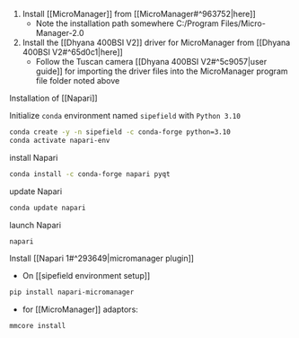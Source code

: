 

1. Install [[MicroManager]] from [[MicroManager#^963752|here]]
	- Note the installation path somewhere C:/Program Files/Micro-Manager-2.0
2. Install the [[Dhyana 400BSI V2]]  driver for MicroManager from [[Dhyana 400BSI V2#^65d0c1|here]]
	- Follow the Tuscan camera [[Dhyana 400BSI V2#^5c9057|user guide]] for importing the driver files into the MicroManager program file folder noted above


Installation of [[Napari]]

Initialize `conda` environment named `sipefield` with `Python 3.10`

``` bash
conda create -y -n sipefield -c conda-forge python=3.10
conda activate napari-env
```

install Napari
```bash
conda install -c conda-forge napari pyqt
```

update Napari
```bash
conda update napari
```

launch Napari
```bash
napari
``` 

Install [[Napari 1#^293649|micromanager plugin]]
- On [[sipefield environment setup]] 
```bash
pip install napari-micromanager
```
- for [[MicroManager]] adaptors:
```bash
mmcore install
```